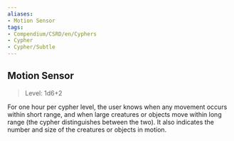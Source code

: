 ```yaml
---
aliases:
- Motion Sensor
tags:
- Compendium/CSRD/en/Cyphers
- Cypher
- Cypher/Subtle
---
```


  
## Motion Sensor  
>Level: 1d6+2  
  
For one hour per cypher level, the user knows when any movement occurs within short range, and when large creatures or objects move within long range (the cypher distinguishes between the two). It also indicates the number and size of the creatures or objects in motion.